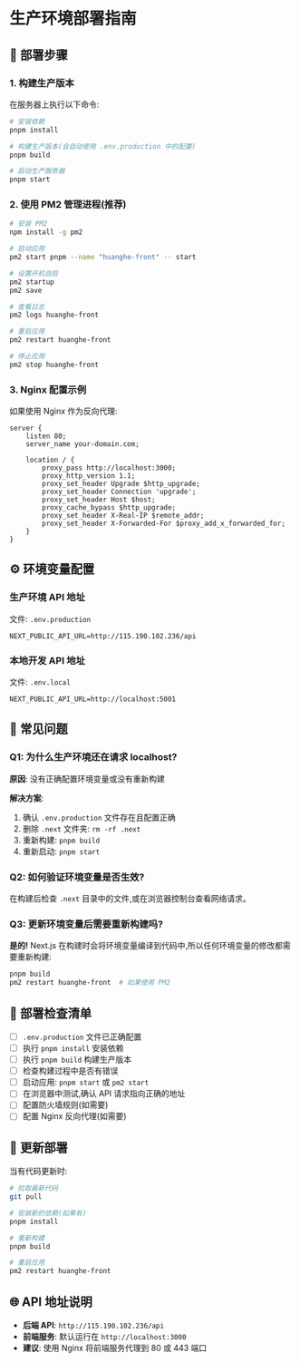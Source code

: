 # 生产环境部署指南

## 🚀 部署步骤

### 1. 构建生产版本

在服务器上执行以下命令:

```bash
# 安装依赖
pnpm install

# 构建生产版本(会自动使用 .env.production 中的配置)
pnpm build

# 启动生产服务器
pnpm start
```

### 2. 使用 PM2 管理进程(推荐)

```bash
# 安装 PM2
npm install -g pm2

# 启动应用
pm2 start pnpm --name "huanghe-front" -- start

# 设置开机自启
pm2 startup
pm2 save

# 查看日志
pm2 logs huanghe-front

# 重启应用
pm2 restart huanghe-front

# 停止应用
pm2 stop huanghe-front
```

### 3. Nginx 配置示例

如果使用 Nginx 作为反向代理:

```nginx
server {
    listen 80;
    server_name your-domain.com;

    location / {
        proxy_pass http://localhost:3000;
        proxy_http_version 1.1;
        proxy_set_header Upgrade $http_upgrade;
        proxy_set_header Connection 'upgrade';
        proxy_set_header Host $host;
        proxy_cache_bypass $http_upgrade;
        proxy_set_header X-Real-IP $remote_addr;
        proxy_set_header X-Forwarded-For $proxy_add_x_forwarded_for;
    }
}
```

## ⚙️ 环境变量配置

### 生产环境 API 地址

文件: `.env.production`
```env
NEXT_PUBLIC_API_URL=http://115.190.102.236/api
```

### 本地开发 API 地址

文件: `.env.local`
```env
NEXT_PUBLIC_API_URL=http://localhost:5001
```

## 🔧 常见问题

### Q1: 为什么生产环境还在请求 localhost?

**原因**: 没有正确配置环境变量或没有重新构建

**解决方案**:
1. 确认 `.env.production` 文件存在且配置正确
2. 删除 `.next` 文件夹: `rm -rf .next`
3. 重新构建: `pnpm build`
4. 重新启动: `pnpm start`

### Q2: 如何验证环境变量是否生效?

在构建后检查 `.next` 目录中的文件,或在浏览器控制台查看网络请求。

### Q3: 更新环境变量后需要重新构建吗?

**是的!** Next.js 在构建时会将环境变量编译到代码中,所以任何环境变量的修改都需要重新构建:

```bash
pnpm build
pm2 restart huanghe-front  # 如果使用 PM2
```

## 📝 部署检查清单

- [ ] `.env.production` 文件已正确配置
- [ ] 执行 `pnpm install` 安装依赖
- [ ] 执行 `pnpm build` 构建生产版本
- [ ] 检查构建过程中是否有错误
- [ ] 启动应用: `pnpm start` 或 `pm2 start`
- [ ] 在浏览器中测试,确认 API 请求指向正确的地址
- [ ] 配置防火墙规则(如需要)
- [ ] 配置 Nginx 反向代理(如需要)

## 🔄 更新部署

当有代码更新时:

```bash
# 拉取最新代码
git pull

# 安装新的依赖(如果有)
pnpm install

# 重新构建
pnpm build

# 重启应用
pm2 restart huanghe-front
```

## 🌐 API 地址说明

- **后端 API**: `http://115.190.102.236/api`
- **前端服务**: 默认运行在 `http://localhost:3000`
- **建议**: 使用 Nginx 将前端服务代理到 80 或 443 端口

